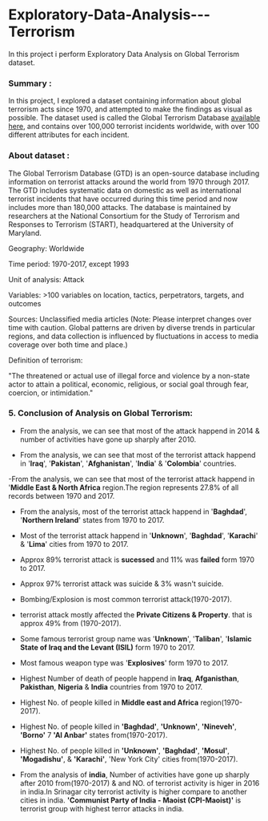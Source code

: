 # Exploratory-Data-Analysis---Terrorism
In this project i perform Exploratory Data Analysis on Global Terrorism dataset.

### Summary :
In this project, I explored a dataset containing information about global terrorism acts since 1970, and attempted to make the findings as visual as possible. The dataset used is called the Global Terrorism Database [available here](https://www.kaggle.com/START-UMD/gtd), and contains over 100,000 terrorist incidents worldwide, with over 100 different attributes for each incident. 

### About dataset :

The Global Terrorism Database (GTD) is an open-source database including information on terrorist attacks around the world from 1970 through 2017. The GTD includes systematic data on domestic as well as international terrorist incidents that have occurred during this time period and now includes more than 180,000 attacks. The database is maintained by researchers at the National Consortium for the Study of Terrorism and Responses to Terrorism (START), headquartered at the University of Maryland.

Geography: Worldwide

Time period: 1970-2017, except 1993

Unit of analysis: Attack

Variables: >100 variables on location, tactics, perpetrators, targets, and outcomes

Sources: Unclassified media articles (Note: Please interpret changes over time with caution. Global patterns are driven by diverse trends in particular regions, and data collection is influenced by fluctuations in access to media coverage over both time and place.)

Definition of terrorism:

"The threatened or actual use of illegal force and violence by a non-state actor to attain a political, economic, religious, or social goal through fear, coercion, or intimidation."


### 5. Conclusion of Analysis on Global Terrorism:

- From the analysis, we can see that most of the attack happend in 2014 & number of activities have gone up sharply after 2010.

- From the analysis, we can see that most of the terrorist attack happend in '__Iraq__', '__Pakistan__', '__Afghanistan__', '__India__' & '__Colombia__' countries.

-From the analysis, we can see that most of the terrorist attack happend in '__Middle East & North Africa__ region.The region represents 27.8% of all records between 1970 and 2017.

- From the analysis, most of the terrorist attack happend in '__Baghdad__', '__Northern Ireland__' states from 1970 to 2017.

- Most of the terrorist attack happend in '__Unknown__', '__Baghdad__', '__Karachi__' & '__Lima__' cities from 1970 to 2017.

- Approx 89% terrorist attack is __sucessed__ and 11% was __failed__ form 1970 to 2017.

- Approx 97% terrorist attack was suicide & 3% wasn't suicide.

- Bombing/Explosion is most common terrorist attack(1970-2017).

- terrorist attack mostly affected the __Private Citizens & Property__. that is approx 49% from (1970-2017).

- Some famous terrorist group name was '__Unknown__', '__Taliban__', '__Islamic State of Iraq and the Levant (ISIL)__ form 1970 to 2017.


- Most  famous weapon type was '__Explosives__' form 1970 to 2017.

- Highest Number of death of people happend in __Iraq__, __Afganisthan__, __Pakisthan__, __Nigeria__ & __India__  countries from 1970 to 2017. 

- Highest No. of people killed in __Middle east and Africa__ region(1970-2017).

- Highest No. of people killed in __'Baghdad'__, __'Unknown'__, __'Nineveh'__, __'Borno'__ 7 __'Al Anbar'__ states from(1970-2017).

- Highest No. of people killed in __'Unknown'__, __'Baghdad'__, __'Mosul'__, __'Mogadishu'__, & __'Karachi'__, 'New York City' cities from(1970-2017).


- From the analysis of __india__, Number of activities have gone up sharply after 2010 from(1970-2017) & and NO. of terrorist activity is higer in 2016 in india.In Srinagar city terrorist activity is higher compare to another cities in india. __'Communist Party of India - Maoist (CPI-Maoist)'__ is terrorist group with highest terror attacks in india.


